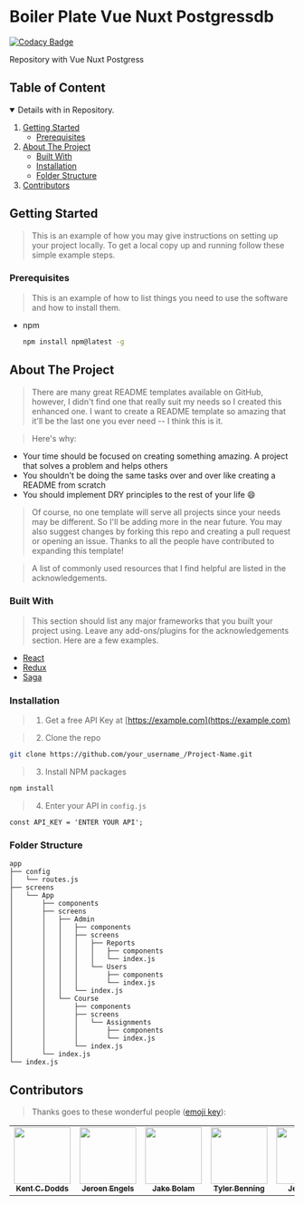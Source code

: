 # Boiler Plate Vue Nuxt Postgressdb

[![Codacy Badge](https://api.codacy.com/project/badge/Grade/4435e55cddf24b0f98831c3ae34c960d)](https://www.codacy.com/app/Swimlane/mongtype?utm_source=github.com&amp;utm_medium=referral&amp;utm_content=swimlane/mongtype&amp;utm_campaign=Badge_Grade) 

Repository with Vue Nuxt Postgress
## Table of Content

<!-- TABLE OF CONTENTS -->
<details open="open">
  <summary>Details with in Repository.</summary>
  <ol>
     <li>
      <a href="#getting-started">Getting Started</a>
      <ul>
        <li><a href="#prerequisites">Prerequisites</a></li>
      </ul>
     </li>
     <li>
      <a href="#about-the-project">About The Project</a>
      <ul>
        <li><a href="#built-with">Built With</a></li>
        <li><a href="#installation">Installation</a></li>   
        <li><a href="#folder-structure">Folder Structure</a></li>        
      </ul>
    </li>
    <li><a href="#Contributors">Contributors</a></li>
  </ol>
</details>


<!-- GETTING STARTED -->
## Getting Started

> This is an example of how you may give instructions on setting up your project locally.
To get a local copy up and running follow these simple example steps.

### Prerequisites

> This is an example of how to list things you need to use the software and how to install them.
* npm
  ```sh
  npm install npm@latest -g
  ```

<!-- ABOUT THE PROJECT -->
## About The Project


> There are many great README templates available on GitHub, however, I didn't find one that really suit my needs so I created this enhanced one. I want to create a README template so amazing that it'll be the last one you ever need -- I think this is it.

> Here's why:
* Your time should be focused on creating something amazing. A project that solves a problem and helps others
* You shouldn't be doing the same tasks over and over like creating a README from scratch
* You should implement DRY principles to the rest of your life :smile:

> Of course, no one template will serve all projects since your needs may be different. So I'll be adding more in the near future. You may also suggest changes by forking this repo and creating a pull request or opening an issue. Thanks to all the people have contributed to expanding this template!

> A list of commonly used resources that I find helpful are listed in the acknowledgements.


### Built With

> This section should list any major frameworks that you built your project using. Leave any add-ons/plugins for the acknowledgements section. Here are a few examples.
* [React](https://)
* [Redux](https://)
* [Saga](https://)



### Installation

> 1. Get a free API Key at [https://example.com](https://example.com)

> 2. Clone the repo
   ```sh
   git clone https://github.com/your_username_/Project-Name.git
   ```
> 3. Install NPM packages
   ```sh
   npm install
   ```
> 4. Enter your API in `config.js`
   ```JS
   const API_KEY = 'ENTER YOUR API';
   ```


### Folder Structure

```
app
├── config
│   └── routes.js
├── screens
│   └── App
│       ├── components
│       ├── screens
│       │   ├── Admin
│       │   │   ├── components
│       │   │   ├── screens
│       │   │   │   ├── Reports
│       │   │   │   │   ├── components
│       │   │   │   │   └── index.js
│       │   │   │   └── Users
│       │   │   │       ├── components
│       │   │   │       └── index.js
│       │   │   └── index.js
│       │   └── Course
│       │       ├── components
│       │       ├── screens
│       │       │   └── Assignments
│       │       │       ├── components
│       │       │       └── index.js
│       │       └── index.js
│       └── index.js
└── index.js
```

<!-- Contributors -->
## Contributors

> Thanks goes to these wonderful people ([emoji key](https://allcontributors.org/docs/en/emoji-key)):

<table>
  <tr>
    <td align="center"><a href="https://kentcdodds.com"><img src="https://avatars.githubusercontent.com/u/1500684?v=3?s=100" width="100px;" alt=""/><br /><sub><b>Kent C. Dodds</b></sub></a></td>
    <td align="center"><a href="https://github.com/jfmengels"><img src="https://avatars.githubusercontent.com/u/3869412?v=3?s=100" width="100px;" alt=""/><br /><sub><b>Jeroen Engels</b></sub></a></td>
    <td align="center"><a href="https://jakebolam.com"><img src="https://avatars2.githubusercontent.com/u/3534236?v=4?s=100" width="100px;" alt=""/><br /><sub><b>Jake Bolam</b></sub></a></td>
    <td align="center"><a href="https://github.com/tbenning"><img src="https://avatars2.githubusercontent.com/u/7265547?v=4?s=100" width="100px;" alt=""/><br /><sub><b>Tyler Benning</b></sub></a></td>
    <td align="center"><a href="https://sinchang.me"><img src="https://avatars0.githubusercontent.com/u/3297859?v=4?s=100" width="100px;" alt=""/><br /><sub><b>Jeff Wen</b></sub></a></td>
  </tr>

</table>

